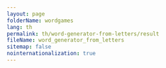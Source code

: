 ```yaml
---
layout: page
folderName: wordgames
lang: th
permalink: th/word-generator-from-letters/result
fileName: word_generator_from_letters
sitemap: false
nointernationalization: true
---
```

